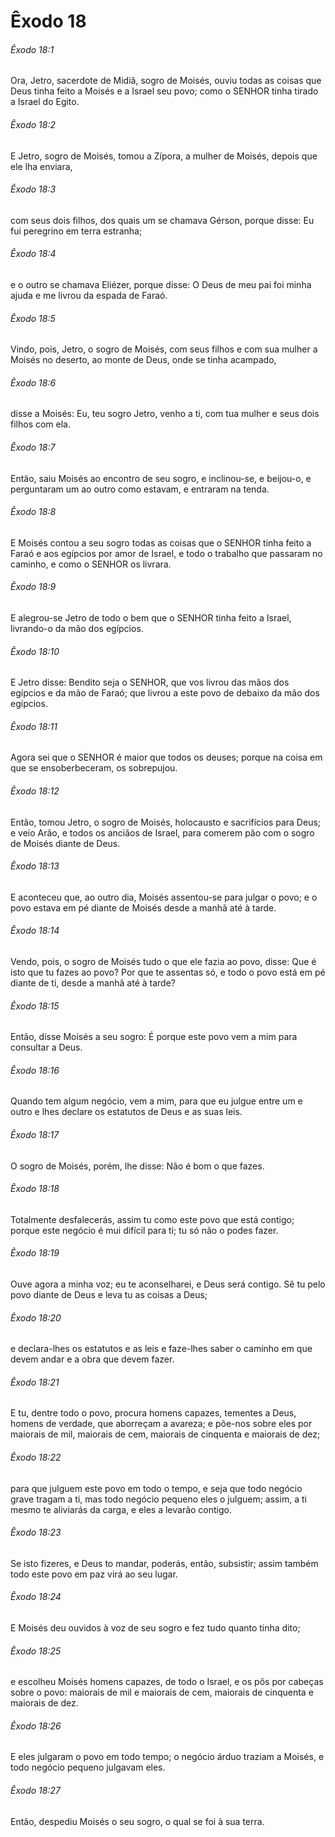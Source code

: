 # Êxodo 18

###### Êxodo 18:1

Ora, Jetro, sacerdote de Midiã, sogro de Moisés, ouviu todas as coisas que Deus tinha feito a Moisés e a Israel seu povo; como o SENHOR tinha tirado a Israel do Egito.

###### Êxodo 18:2

E Jetro, sogro de Moisés, tomou a Zípora, a mulher de Moisés, depois que ele lha enviara,

###### Êxodo 18:3

com seus dois filhos, dos quais um se chamava Gérson, porque disse: Eu fui peregrino em terra estranha;

###### Êxodo 18:4

e o outro se chamava Eliézer, porque disse: O Deus de meu pai foi minha ajuda e me livrou da espada de Faraó.

###### Êxodo 18:5

Vindo, pois, Jetro, o sogro de Moisés, com seus filhos e com sua mulher a Moisés no deserto, ao monte de Deus, onde se tinha acampado,

###### Êxodo 18:6

disse a Moisés: Eu, teu sogro Jetro, venho a ti, com tua mulher e seus dois filhos com ela.

###### Êxodo 18:7

Então, saiu Moisés ao encontro de seu sogro, e inclinou-se, e beijou-o, e perguntaram um ao outro como estavam, e entraram na tenda.

###### Êxodo 18:8

E Moisés contou a seu sogro todas as coisas que o SENHOR tinha feito a Faraó e aos egípcios por amor de Israel, e todo o trabalho que passaram no caminho, e como o SENHOR os livrara.

###### Êxodo 18:9

E alegrou-se Jetro de todo o bem que o SENHOR tinha feito a Israel, livrando-o da mão dos egípcios.

###### Êxodo 18:10

E Jetro disse: Bendito seja o SENHOR, que vos livrou das mãos dos egípcios e da mão de Faraó; que livrou a este povo de debaixo da mão dos egípcios.

###### Êxodo 18:11

Agora sei que o SENHOR é maior que todos os deuses; porque na coisa em que se ensoberbeceram, os sobrepujou.

###### Êxodo 18:12

Então, tomou Jetro, o sogro de Moisés, holocausto e sacrifícios para Deus; e veio Arão, e todos os anciãos de Israel, para comerem pão com o sogro de Moisés diante de Deus.

###### Êxodo 18:13

E aconteceu que, ao outro dia, Moisés assentou-se para julgar o povo; e o povo estava em pé diante de Moisés desde a manhã até à tarde.

###### Êxodo 18:14

Vendo, pois, o sogro de Moisés tudo o que ele fazia ao povo, disse: Que é isto que tu fazes ao povo? Por que te assentas só, e todo o povo está em pé diante de ti, desde a manhã até à tarde?

###### Êxodo 18:15

Então, disse Moisés a seu sogro: É porque este povo vem a mim para consultar a Deus.

###### Êxodo 18:16

Quando tem algum negócio, vem a mim, para que eu julgue entre um e outro e lhes declare os estatutos de Deus e as suas leis.

###### Êxodo 18:17

O sogro de Moisés, porém, lhe disse: Não é bom o que fazes.

###### Êxodo 18:18

Totalmente desfalecerás, assim tu como este povo que está contigo; porque este negócio é mui difícil para ti; tu só não o podes fazer.

###### Êxodo 18:19

Ouve agora a minha voz; eu te aconselharei, e Deus será contigo. Sê tu pelo povo diante de Deus e leva tu as coisas a Deus;

###### Êxodo 18:20

e declara-lhes os estatutos e as leis e faze-lhes saber o caminho em que devem andar e a obra que devem fazer.

###### Êxodo 18:21

E tu, dentre todo o povo, procura homens capazes, tementes a Deus, homens de verdade, que aborreçam a avareza; e põe-nos sobre eles por maiorais de mil, maiorais de cem, maiorais de cinquenta e maiorais de dez;

###### Êxodo 18:22

para que julguem este povo em todo o tempo, e seja que todo negócio grave tragam a ti, mas todo negócio pequeno eles o julguem; assim, a ti mesmo te aliviarás da carga, e eles a levarão contigo.

###### Êxodo 18:23

Se isto fizeres, e Deus to mandar, poderás, então, subsistir; assim também todo este povo em paz virá ao seu lugar.

###### Êxodo 18:24

E Moisés deu ouvidos à voz de seu sogro e fez tudo quanto tinha dito;

###### Êxodo 18:25

e escolheu Moisés homens capazes, de todo o Israel, e os pôs por cabeças sobre o povo: maiorais de mil e maiorais de cem, maiorais de cinquenta e maiorais de dez.

###### Êxodo 18:26

E eles julgaram o povo em todo tempo; o negócio árduo traziam a Moisés, e todo negócio pequeno julgavam eles.

###### Êxodo 18:27

Então, despediu Moisés o seu sogro, o qual se foi à sua terra.

